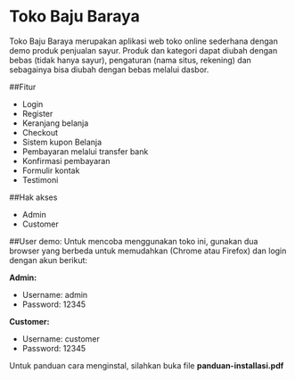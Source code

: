 # Toko Baju Baraya
Toko Baju Baraya merupakan aplikasi web toko online sederhana dengan demo produk penjualan sayur. Produk dan kategori dapat diubah dengan bebas (tidak hanya sayur), pengaturan (nama situs, rekening) dan sebagainya bisa diubah dengan bebas melalui dasbor.

##Fitur
- Login
- Register
- Keranjang belanja
- Checkout
- Sistem kupon Belanja
- Pembayaran melalui transfer bank
- Konfirmasi pembayaran
- Formulir kontak
- Testimoni

##Hak akses
- Admin
- Customer

##User demo:
Untuk mencoba menggunakan toko ini, gunakan dua browser yang berbeda untuk memudahkan (Chrome atau Firefox) dan login dengan akun berikut:

**Admin:**
- Username: admin
- Password: 12345

**Customer:**
- Username: customer
- Password: 12345

Untuk panduan cara menginstal, silahkan buka file **panduan-installasi.pdf**
